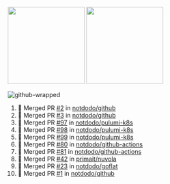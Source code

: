 <a href="https://github.com/notdodo"><img src="https://github-readme-stats.vercel.app/api?username=notdodo&count_private=true&theme=dark" height="180" /></a> <a href="https://github.com/notdodo"><img src="https://github-readme-stats.vercel.app/api/top-langs/?username=notdodo&langs_count=8&theme=dark&hide=tex,java,html,css&layout=compact" height="180" /></a>

![github-wrapped](https://github.com/notdodo/notdodo/assets/6991986/fb310ed4-7b6b-48dd-a447-4c85e6000edb)

<!--START_SECTION:activity-->
1. 🎉 Merged PR [#2](https://github.com/notdodo/github/pull/2) in [notdodo/github](https://github.com/notdodo/github)
2. 🎉 Merged PR [#3](https://github.com/notdodo/github/pull/3) in [notdodo/github](https://github.com/notdodo/github)
3. 🎉 Merged PR [#97](https://github.com/notdodo/pulumi-k8s/pull/97) in [notdodo/pulumi-k8s](https://github.com/notdodo/pulumi-k8s)
4. 🎉 Merged PR [#98](https://github.com/notdodo/pulumi-k8s/pull/98) in [notdodo/pulumi-k8s](https://github.com/notdodo/pulumi-k8s)
5. 🎉 Merged PR [#99](https://github.com/notdodo/pulumi-k8s/pull/99) in [notdodo/pulumi-k8s](https://github.com/notdodo/pulumi-k8s)
6. 🎉 Merged PR [#80](https://github.com/notdodo/github-actions/pull/80) in [notdodo/github-actions](https://github.com/notdodo/github-actions)
7. 🎉 Merged PR [#81](https://github.com/notdodo/github-actions/pull/81) in [notdodo/github-actions](https://github.com/notdodo/github-actions)
8. 🎉 Merged PR [#42](https://github.com/primait/nuvola/pull/42) in [primait/nuvola](https://github.com/primait/nuvola)
9. 🎉 Merged PR [#23](https://github.com/notdodo/goflat/pull/23) in [notdodo/goflat](https://github.com/notdodo/goflat)
10. 🎉 Merged PR [#1](https://github.com/notdodo/github/pull/1) in [notdodo/github](https://github.com/notdodo/github)
<!--END_SECTION:activity-->

